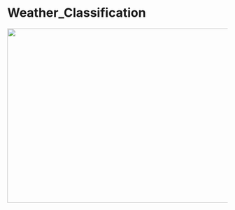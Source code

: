 # Weather_Classification

<img src="https://github.com/vishvpatel-97/Weather_Classification/images/Weather_Classification.gif" width=700, height=400>
